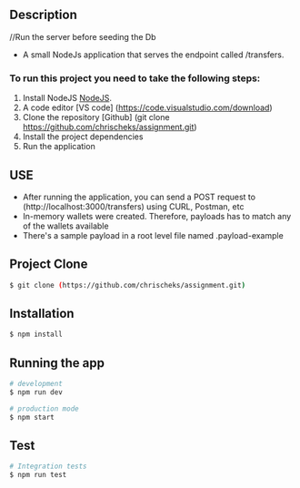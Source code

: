 ## Description

//Run the server before seeding the Db

- A small NodeJs application that serves the endpoint called /transfers.

### To run this project you need to take the following steps:

1. Install NodeJS [NodeJS](https://nodejs.org/en/).
1. A code editor [VS code] (https://code.visualstudio.com/download)
1. Clone the repository [Github] (git clone https://github.com/chrischeks/assignment.git)
1. Install the project dependencies
1. Run the application

## USE

- After running the application, you can send a POST request to (http://localhost:3000/transfers) using CURL, Postman, etc
- In-memory wallets were created. Therefore, payloads has to match any of the wallets available
- There's a sample payload in a root level file named .payload-example

## Project Clone

```bash
$ git clone (https://github.com/chrischeks/assignment.git)

```

## Installation

```bash
$ npm install
```

## Running the app

```bash
# development
$ npm run dev

# production mode
$ npm start
```

## Test

```bash
# Integration tests
$ npm run test
```
